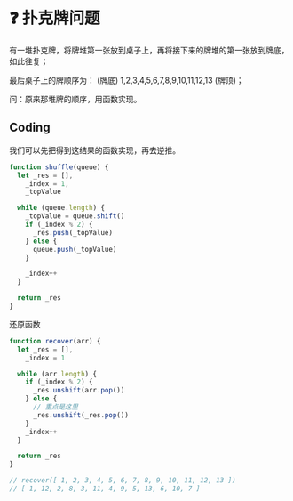 # :question: 扑克牌问题

有一堆扑克牌，将牌堆第一张放到桌子上，再将接下来的牌堆的第一张放到牌底，如此往复；

最后桌子上的牌顺序为： (牌底) 1,2,3,4,5,6,7,8,9,10,11,12,13 (牌顶)；

问：原来那堆牌的顺序，用函数实现。

## Coding

我们可以先把得到这结果的函数实现，再去逆推。

```js
function shuffle(queue) {
  let _res = [],
    _index = 1,
    _topValue

  while (queue.length) {
    _topValue = queue.shift()
    if (_index % 2) {
      _res.push(_topValue)
    } else {
      queue.push(_topValue)
    }

    _index++
  }

  return _res
}
```

还原函数

```js
function recover(arr) {
  let _res = [],
    _index = 1

  while (arr.length) {
    if (_index % 2) {
      _res.unshift(arr.pop())
    } else {
      // 重点是这里
      _res.unshift(_res.pop())
    }
    _index++
  }

  return _res
}

// recover([ 1, 2, 3, 4, 5, 6, 7, 8, 9, 10, 11, 12, 13 ])
// [ 1, 12, 2, 8, 3, 11, 4, 9, 5, 13, 6, 10, 7 ]
```

